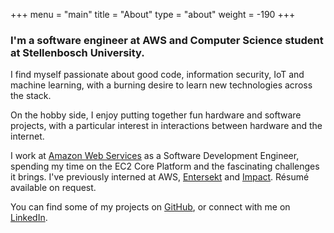 +++
menu = "main"
title = "About"
type = "about"
weight = -190
+++

### I'm a software engineer at AWS and Computer Science student at Stellenbosch University.

I find myself passionate about good code, information security, IoT and machine learning, with a burning desire to learn new technologies across the stack.

On the hobby side, I enjoy putting together fun hardware and software projects, with a particular interest in interactions between hardware and the internet.

I work at [Amazon Web Services](https://aws.amazon.com/) as a Software Development Engineer, spending my time on the EC2 Core Platform and the fascinating challenges it brings. I've previously interned at AWS, [Entersekt](https://www.entersekt.com/) and [Impact](https://impact.com/). Résumé available on request.

You can find some of my projects on [GitHub](https://github.com/joeraut), or connect with me on [LinkedIn](https://linkedin.com/in/joeraut/).
